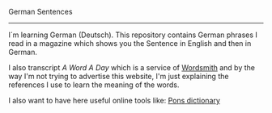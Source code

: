 German Sentences
***

I´m learning German (Deutsch). This repository contains German phrases I read in a magazine which shows you the Sentence in English and then in German. 

I also transcript *A Word A Day* which is a service of [Wordsmith][wordsmith] and by the way I'm not trying to advertise this website, I'm just explaining the references I use to learn the meaning of the words. 

I also want to have here useful online tools like: 
[Pons dictionary][ponsdictionary]




[wordsmith]: http://wordsmith.org/
[ponsdictionary]: http://de.pons.eu/%C3%BCbersetzung
